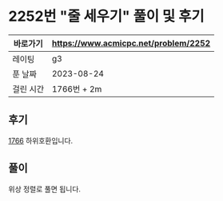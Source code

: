 # 2252번 "줄 세우기" 풀이 및 후기

| 바로가기  | <https://www.acmicpc.net/problem/2252> |
|-------|----------------------------------------|
| 레이팅   | g3                                     |
| 푼 날짜  | 2023-08-24                             |
| 걸린 시간 | 1766번 + 2m                             |

## 후기

[1766](../1766) 하위호환입니다.

## 풀이

위상 정렬로 풀면 됩니다.
